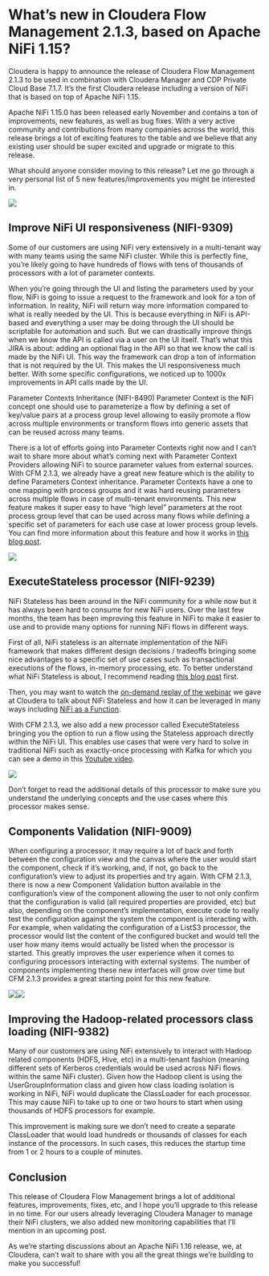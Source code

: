 # What’s new in Cloudera Flow Management 2.1.3, based on Apache NiFi 1.15?

Cloudera is happy to announce the release of Cloudera Flow Management 2.1.3 to be used in combination with Cloudera Manager and CDP Private Cloud Base 7.1.7. It’s the first Cloudera release including a version of NiFi that is based on top of Apache NiFi 1.15.

Apache NiFi 1.15.0 has been released early November and contains a ton of improvements, new features, as well as bug fixes. With a very active community and contributions from many companies across the world, this release brings a lot of exciting features to the table and we believe that any existing user should be super excited and upgrade or migrate to this release.

What should anyone consider moving to this release? Let me go through a very personal list of 5 new features/improvements you might be interested in.

![](images/cloudera_version.webp)

## Improve NiFi UI responsiveness (NIFI-9309)

Some of our customers are using NiFi very extensively in a multi-tenant way with many teams using the same NiFi cluster. While this is perfectly fine, you’re likely going to have hundreds of flows with tens of thousands of processors with a lot of parameter contexts.

When you’re going through the UI and listing the parameters used by your flow, NiFi is going to issue a request to the framework and look for a ton of information. In reality, NiFi will return way more information compared to what is really needed by the UI. This is because everything in NiFi is API-based and everything a user may be doing through the UI should be scriptable for automation and such. But we can drastically improve things when we know the API is called via a user on the UI itself. That’s what this JIRA is about: adding an optional flag in the API so that we know the call is made by the NiFi UI. This way the framework can drop a ton of information that is not required by the UI. This makes the UI responsiveness much better. With some specific configurations, we noticed up to 1000x improvements in API calls made by the UI.

Parameter Contexts Inheritance (NIFI-8490)
Parameter Context is the NiFi concept one should use to parameterize a flow by defining a set of key/value pairs at a process group level allowing to easily promote a flow across multiple environments or transform flows into generic assets that can be reused across many teams.

There is a lot of efforts going into Parameter Contexts right now and I can’t wait to share more about what’s coming next with Parameter Context Providers allowing NiFi to source parameter values from external sources. With CFM 2.1.3, we already have a great new feature which is the ability to define Parameters Context inheritance. Parameter Contexts have a one to one mapping with process groups and it was hard reusing parameters across multiple flows in case of multi-tenant environments. This new feature makes it super easy to have “high level” parameters at the root process group level that can be used across many flows while defining a specific set of parameters for each use case at lower process group levels. You can find more information about this feature and how it works in [this blog post](https://bryanbende.com/development/2021/11/08/apache-nifi-1-15-0-parameter-context-inheritance).

![](images/parameter_context.webp)

## ExecuteStateless processor (NIFI-9239)

NiFi Stateless has been around in the NiFi community for a while now but it has always been hard to consume for new NiFi users. Over the last few months, the team has been improving this feature in NiFi to make it easier to use and to provide many options for running NiFi flows in different ways.

First of all, NiFi stateless is an alternate implementation of the NiFi framework that makes different design decisions / tradeoffs bringing some nice advantages to a specific set of use cases such as transactional executions of the flows, in-memory processing, etc. To better understand what NiFi Stateless is about, I recommend reading [this blog post](https://bryanbende.com/development/2021/11/10/apache-nifi-stateless) first.

Then, you may want to watch the [on-demand replay of the webinar](https://www.cloudera.com/about/events/webinars/live-demo-jam-when-and-how-to-use-nifi-stateless-to-run-data-flows.html?internal_keyplay=SEC&internal_campaign=FY22-Q4_CW_AMER_Demo_Jam_Nifi_EP_2021-11-17&cid=7012H000001dyORQAY&internal_link=p07) we gave at Cloudera to talk about NiFi Stateless and how it can be leveraged in many ways including [NiFi as a Function](https://blog.cloudera.com/nifi-as-a-function-in-dataflow-service/).

With CFM 2.1.3, we also add a new processor called ExecuteStateless bringing you the option to run a flow using the Stateless approach directly within the NiFi UI. This enables use cases that were very hard to solve in traditional NiFi such as exactly-once processing with Kafka for which you can see a demo in this [Youtube video](https://www.youtube.com/watch?v=VyzoD8eh-t0).

![](images/execute_stateless.webp)

Don’t forget to read the additional details of this processor to make sure you understand the underlying concepts and the use cases where this processor makes sense.

## Components Validation (NIFI-9009)

When configuring a processor, it may require a lot of back and forth between the configuration view and the canvas where the user would start the component, check if it’s working, and, if not, go back to the configuration’s view to adjust its properties and try again. With CFM 2.1.3, there is now a new Component Validation button available in the configuration’s view of the component allowing the user to not only confirm that the configuration is valid (all required properties are provided, etc) but also, depending on the component’s implementation, execute code to really test the configuration against the system the component is interacting with. For example, when validating the configuration of a ListS3 processor, the processor would list the content of the configured bucket and would tell the user how many items would actually be listed when the processor is started. This greatly improves the user experience when it comes to configuring processors interacting with external systems. The number of components implementing these new interfaces will grow over time but CFM 2.1.3 provides a great starting point for this new feature.

![](images/components_validation.webp)![](images/components_validation_results.webp)

## Improving the Hadoop-related processors class loading (NIFI-9382)

Many of our customers are using NiFi extensively to interact with Hadoop related components (HDFS, Hive, etc) in a multi-tenant fashion (meaning different sets of Kerberos credentials would be used across NiFi flows within the same NiFi cluster). Given how the Hadoop client is using the UserGroupInformation class and given how class loading isolation is working in NiFi, NiFi would duplicate the ClassLoader for each processor. This may cause NiFi to take up to one or two hours to start when using thousands of HDFS processors for example.

This improvement is making sure we don’t need to create a separate ClassLoader that would load hundreds or thousands of classes for each instance of the processors. In such cases, this reduces the startup time from 1 or 2 hours to a couple of minutes.

## Conclusion

This release of Cloudera Flow Management brings a lot of additional features, improvements, fixes, etc, and I hope you’ll upgrade to this release in no time. For our users already leveraging Cloudera Manager to manage their NiFi clusters, we also added new monitoring capabilities that I’ll mention in an upcoming post.

As we’re starting discussions about an Apache NiFi 1.16 release, we, at Cloudera, can’t wait to share with you all the great things we’re building to make you successful!
